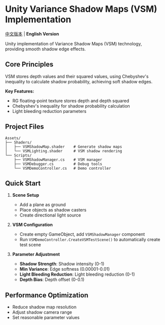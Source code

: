 # Unity Variance Shadow Maps (VSM) Implementation

[中文版本](README_CN.md) | **English Version**

Unity implementation of Variance Shadow Maps (VSM) technology, providing smooth shadow edge effects.

## Core Principles

VSM stores depth values and their squared values, using Chebyshev's inequality to calculate shadow probability, achieving soft shadow edges.

**Key Features:**

- RG floating-point texture stores depth and depth squared
- Chebyshev's inequality for shadow probability calculation
- Light bleeding reduction parameters

## Project Files

```
Assets/
├── Shaders/
│   ├── VSMShadowMap.shader    # Generate shadow maps
│   └── VSMLighting.shader     # VSM shadow rendering
└── Scripts/
    ├── VSMShadowManager.cs    # VSM manager
    ├── VSMDebugger.cs         # Debug tools
    └── VSMDemoController.cs   # Demo controller
```

## Quick Start

1. **Scene Setup**
   
   - Add a plane as ground
   - Place objects as shadow casters
   - Create directional light source

2. **VSM Configuration**
   
   - Create empty GameObject, add `VSMShadowManager` component
   - Run `VSMDemoController.CreateVSMTestScene()` to automatically create test scene

3. **Parameter Adjustment**
   
   - **Shadow Strength**: Shadow intensity (0-1)
   - **Min Variance**: Edge softness (0.00001-0.01)
   - **Light Bleeding Reduction**: Light bleeding reduction (0-1)
   - **Depth Bias**: Depth offset (0-0.1)

## Performance Optimization

- Reduce shadow map resolution
- Adjust shadow camera range
- Set reasonable parameter values
